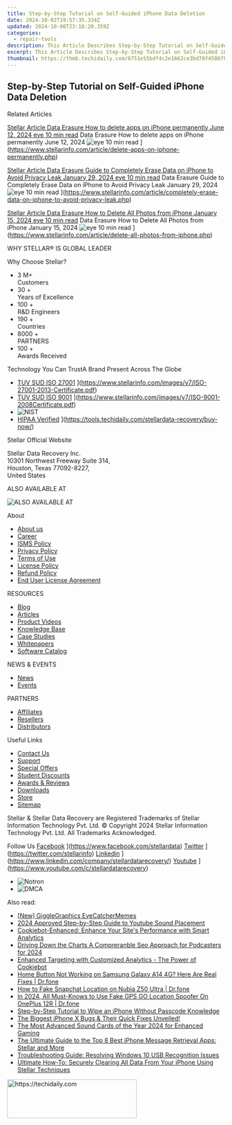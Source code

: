 ```yaml
---
title: Step-by-Step Tutorial on Self-Guided iPhone Data Deletion
date: 2024-10-02T19:57:35.334Z
updated: 2024-10-06T23:18:20.359Z
categories:
  - repair-tools
description: This Article Describes Step-by-Step Tutorial on Self-Guided iPhone Data Deletion
excerpt: This Article Describes Step-by-Step Tutorial on Self-Guided iPhone Data Deletion
thumbnail: https://thmb.techidaily.com/6751e55bdf4c2e1662ce3bd78f4508fbf0de25f71771d5991b60c224831a5c83.jpg
---
```


## Step-by-Step Tutorial on Self-Guided iPhone Data Deletion

Related Articles

[Stellar Article Data Erasure  How to delete apps on iPhone permanently June 12, 2024 eye 10 min read](https://www.stellarinfo.com/public/image/article/Ways-to-delete-apps-on-iPhone-permanently-621.jpg) Data Erasure  How to delete apps on iPhone permanently June 12, 2024 ![eye](https://www.stellarinfo.com/public/newarticle/images/eye.png) 10 min read ](https://www.stellarinfo.com/article/delete-apps-on-iphone-permanently.php)

[Stellar Article Data Erasure  Guide to Completely Erase Data on iPhone to Avoid Privacy Leak January 29, 2024 eye 10 min read](https://www.stellarinfo.com/public/image/article/Erase-Data-on-iPhone-to-avoid-Privacy-Leak-619.jpg) Data Erasure  Guide to Completely Erase Data on iPhone to Avoid Privacy Leak January 29, 2024 ![eye](https://www.stellarinfo.com/public/newarticle/images/eye.png) 10 min read ](https://www.stellarinfo.com/article/completely-erase-data-on-iphone-to-avoid-privacy-leak.php)

[Stellar Article Data Erasure  How to Delete All Photos from iPhone January 15, 2024 eye 10 min read](https://www.stellarinfo.com/public/image/article/Methods-to-Delete-all-Photos-from-iPhone-617.jpg) Data Erasure  How to Delete All Photos from iPhone January 15, 2024 ![eye](https://www.stellarinfo.com/public/newarticle/images/eye.png) 10 min read ](https://www.stellarinfo.com/article/delete-all-photos-from-iphone.php)

 WHY STELLAR® IS GLOBAL LEADER

 Why Choose Stellar?

* 3  M+  
Customers
* 30 +  
Years of Excellence
* 100 +  
R&D Engineers
* 190 +  
Countries
* 8000 +  
PARTNERS
* 100 +  
Awards Received

 Technology You Can TrustA Brand Present Across The Globe

* [TUV SUD ISO 27001](https://www.stellarinfo.com/images/v7/tuv1.png) ](https://www.stellarinfo.com/images/v7/ISO-27001-2013-Certificate.pdf)
* [TUV SUD ISO 9001](https://www.stellarinfo.com/images/v7/tuv2.png) ](https://www.stellarinfo.com/images/v7/ISO-9001-2008Certificate.pdf)
* ![NIST](https://www.stellarinfo.com/images/v7/nist.png)
* [HIPAA Verified](https://www.stellarinfo.com/images/v7/hipa.png) ](https://tools.techidaily.com/stellardata-recovery/buy-now/)

 Stellar Official Website

 Stellar Data Recovery Inc.  
 10301 Northwest Freeway Suite 314,  
 Houston, Texas 77092-8227,  
 United States

 ALSO AVAILABLE AT

![ALSO AVAILABLE AT](https://www.stellarinfo.com/images/v7/Partners_logo_new.png)

 About

* [About us](https://tools.techidaily.com/stellardata-recovery/buy-now/)
* [Career](https://tools.techidaily.com/stellardata-recovery/buy-now/)
* [ISMS Policy](https://tools.techidaily.com/stellardata-recovery/buy-now/)
* [Privacy Policy](https://tools.techidaily.com/stellardata-recovery/buy-now/)
* [Terms of Use](https://tools.techidaily.com/stellardata-recovery/buy-now/)
* [License Policy](https://www.stellarinfo.com/software-licensing-usage.php)
* [Refund Policy](https://tools.techidaily.com/stellardata-recovery/buy-now/)
* [End User License Agreement](https://tools.techidaily.com/stellardata-recovery/buy-now/)

 RESOURCES

* [Blog](https://tools.techidaily.com/stellardata-recovery/buy-now/)
* [Articles](https://tools.techidaily.com/stellardata-recovery/buy-now/)
* [Product Videos](https://tools.techidaily.com/stellardata-recovery/buy-now/)
* [Knowledge Base](https://tools.techidaily.com/stellardata-recovery/buy-now/)
* [Case Studies](https://tools.techidaily.com/stellardata-recovery/buy-now/)
* [Whitepapers](https://tools.techidaily.com/stellardata-recovery/buy-now/)
* [Software Catalog](https://tools.techidaily.com/stellardata-recovery/buy-now/)

 NEWS & EVENTS

* [News](https://tools.techidaily.com/stellardata-recovery/buy-now/)
* [Events](https://www.stellarinfo.com/affiliate-summit/affiliate-summit.php)

 PARTNERS

* [Affiliates](https://tools.techidaily.com/stellardata-recovery/buy-now/)
* [Resellers](https://tools.techidaily.com/stellardata-recovery/buy-now/)
* [Distributors](https://tools.techidaily.com/stellardata-recovery/buy-now/)

 Useful Links

* [Contact Us](https://www.stellarinfo.com/contact/contact-us.php)
* [Support](https://tools.techidaily.com/stellardata-recovery/buy-now/)
* [Special Offers](https://tools.techidaily.com/stellardata-recovery/buy-now/)
* [Student Discounts](https://www.stellarinfo.com/student-discount/)
* [Awards & Reviews](https://tools.techidaily.com/stellardata-recovery/buy-now/)
* [Downloads](https://www.stellarinfo.com/download.php)
* [Store](https://tools.techidaily.com/stellardata-recovery/buy-now/)
* [Sitemap](https://www.stellarinfo.com/sitemap.php)

 Stellar & Stellar Data Recovery are Registered Trademarks of Stellar Information Technology Pvt. Ltd. © Copyright 2024 Stellar Information Technology Pvt. Ltd. All Trademarks Acknowledged.

Follow Us [Facebook](https://www.stellarinfo.com/Images/fb.png) ](https://www.facebook.com/stellardata) [Twitter](https://www.stellarinfo.com/Images/tw.png) ](https://twitter.com/stellarinfo) [Linkedin](https://www.stellarinfo.com/Images/in.png) ](https://www.linkedin.com/company/stellardatarecovery/) [Youtube](https://www.stellarinfo.com/newblacktheme/images/yt.png) ](https://www.youtube.com/c/stellardatarecovery)

* ![Notron](https://www.stellarinfo.com/images/v7/notron.png)
* ![DMCA](https://www.stellarinfo.com/images/v7/dmca.png)

<ins class="adsbygoogle"
     style="display:block"
     data-ad-format="autorelaxed"
     data-ad-client="ca-pub-7571918770474297"
     data-ad-slot="1223367746"></ins>

<ins class="adsbygoogle"
     style="display:block"
     data-ad-client="ca-pub-7571918770474297"
     data-ad-slot="8358498916"
     data-ad-format="auto"
     data-full-width-responsive="true"></ins>

<span class="atpl-alsoreadstyle">Also read:</span>
<div><ul>
<li><a href="https://some-knowledge.techidaily.com/new-gigglegraphics-eyecatchermemes/"><u>[New] GiggleGraphics EyeCatcherMemes</u></a></li>
<li><a href="https://youtube-docs.techidaily.com/approved-step-by-step-guide-to-youtube-sound-placement/"><u>2024 Approved Step-by-Step Guide to Youtube Sound Placement</u></a></li>
<li><a href="https://data-safeguard.techidaily.com/cookiebot-enhanced-enhance-your-sites-performance-with-smart-analytics/"><u>Cookiebot-Enhanced: Enhance Your Site's Performance with Smart Analytics</u></a></li>
<li><a href="https://fox-glue.techidaily.com/driving-down-the-charts-a-compreranble-seo-approach-for-podcasters-for-2024/"><u>Driving Down the Charts A Compreranble Seo Approach for Podcasters for 2024</u></a></li>
<li><a href="https://data-safeguard.techidaily.com/enhanced-targeting-with-customized-analytics-the-power-of-cookiebot/"><u>Enhanced Targeting with Customized Analytics - The Power of Cookiebot</u></a></li>
<li><a href="https://change-location.techidaily.com/home-button-not-working-on-samsung-galaxy-a14-4g-here-are-real-fixes-drfone-by-drfone-fix-android-problems-fix-android-problems/"><u>Home Button Not Working on Samsung Galaxy A14 4G? Here Are Real Fixes | Dr.fone</u></a></li>
<li><a href="https://location-social.techidaily.com/how-to-fake-snapchat-location-on-nubia-z50-ultra-drfone-by-drfone-virtual-android/"><u>How to Fake Snapchat Location on Nubia Z50 Ultra | Dr.fone</u></a></li>
<li><a href="https://change-location.techidaily.com/in-2024-all-must-knows-to-use-fake-gps-go-location-spoofer-on-oneplus-12r-drfone-by-drfone-virtual-android/"><u>In 2024, All Must-Knows to Use Fake GPS GO Location Spoofer On OnePlus 12R | Dr.fone</u></a></li>
<li><a href="https://data-safeguard.techidaily.com/step-by-step-tutorial-to-wipe-an-iphone-without-passcode-knowledge/"><u>Step-by-Step Tutorial to Wipe an iPhone Without Passcode Knowledge</u></a></li>
<li><a href="https://fox-that.techidaily.com/1721443772821-the-biggest-iphone-x-bugs-and-their-quick-fixes-unveiled/"><u>The Biggest iPhone X Bugs & Their Quick Fixes Unveiled!</u></a></li>
<li><a href="https://buynow-marvelous.techidaily.com/the-most-advanced-sound-cards-of-the-year-2024-for-enhanced-gaming/"><u>The Most Advanced Sound Cards of the Year 2024 for Enhanced Gaming</u></a></li>
<li><a href="https://data-safeguard.techidaily.com/the-ultimate-guide-to-the-top-8-best-iphone-message-retrieval-apps-stellar-and-more/"><u>The Ultimate Guide to the Top 8 Best iPhone Message Retrieval Apps: Stellar and More</u></a></li>
<li><a href="https://hardware-updates.techidaily.com/troubleshooting-guide-resolving-windows-10-usb-recognition-issues/"><u>Troubleshooting Guide: Resolving Windows 10 USB Recognition Issues</u></a></li>
<li><a href="https://data-safeguard.techidaily.com/ultimate-how-to-securely-clearing-all-data-from-your-iphone-using-stellar-techniques/"><u>Ultimate How-To: Securely Clearing All Data From Your iPhone Using Stellar Techniques</u></a></li>
</ul></div>

<!-- affiliate ads begin -->
<a href="https://aligracehair.sjv.io/c/5597632/1925565/19272" target="_top" id="1925565">
  <img src="//a.impactradius-go.com/display-ad/19272-1925565" border="0" alt="https://techidaily.com" width="300" height="90"/>
</a>
<img height="0" width="0" src="https://aligracehair.sjv.io/i/5597632/1925565/19272" style="position:absolute;visibility:hidden;" border="0" />
<!-- affiliate ads end -->

